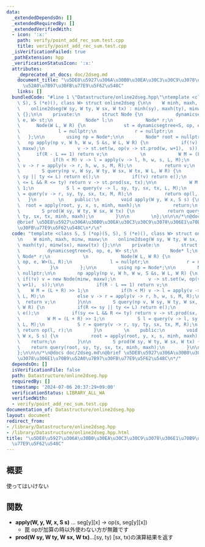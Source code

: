 ```yaml
---
data:
  _extendedDependsOn: []
  _extendedRequiredBy: []
  _extendedVerifiedWith:
  - icon: ':x:'
    path: verify/point_add_rec_sum.test.cpp
    title: verify/point_add_rec_sum.test.cpp
  _isVerificationFailed: true
  _pathExtension: hpp
  _verificationStatusIcon: ':x:'
  attributes:
    _deprecated_at_docs: doc/2dseg.md
    document_title: "\u5DE8\u5927\u306A\u30B0\u30EA\u30C3\u30C9\u3078\u306E1\u70B9\
      \u52A0\u7B97\u30FB\u77E9\u5F62\u548C"
    links: []
  bundledCode: "#line 1 \"Datastructure/online2dseg.hpp\"\ntemplate <class S, S (*op)(S,\
    \ S), S (*e)(), class W> struct online2dseg {\n\n    W minh, maxh, minw, maxw;\n\
    \    online2dseg(W sy, W ty, W sx, W tx) : minh(sy), maxh(ty), minw(sx), maxw(tx)\
    \ {};\n\n    private:\n        struct Node {\n            dynamicsegtree<S, op,\
    \ e, W> st;\n            Node* l;\n            Node* r;\n            \n      \
    \      Node(W L, W R) {\n              st = dynamicsegtree<S, op, e, W>(L, R);\n\
    \              l = nullptr;\n              r = nullptr;\n            }\n     \
    \   };\n\n        using np = Node*;\n\n        Node* root = nullptr;\n\n     \
    \   np apply(np v, W h, W w, S &s, W L, W R) {\n            if(!v) v = new Node(minw,\
    \ maxw);\n            v -> st.set(w, op(v -> st.prod(w, w+1),  s));\n\n      \
    \      if(R - L == 1) return v;\n            \n            W M = (L + R) >> 1;\n\
    \            if(h < M) v -> l = apply(v -> l, h, w, s, L, M);\n            else\
    \ v -> r = apply(v -> r, h, w, s, M, R);\n            return v;\n        }\n\n\
    \        S query(np v, W sy, W ty, W sx, W tx, W L, W R) {\n            if(R <=\
    \ sy || ty <= L) return e();\n            if(!v) return e();\n            if(sy\
    \ <= L && R <= ty) return v -> st.prod(sx, tx);\n\n            W M = (L + R) >>\
    \ 1;\n            S l = query(v -> l, sy, ty, sx, tx, L, M);\n            S r\
    \ = query(v -> r, sy, ty, sx, tx, M, R);\n            return op(l, r);\n     \
    \   }\n        \n    public:\n        void apply(W y, W x, S s) {\n          \
    \  root = apply(root, y, x, s, minh, maxh);\n            return;\n        }\n\n\
    \        S prod(W sy, W ty, W sx, W tx) {\n            return query(root, sy,\
    \ ty, sx, tx, minh, maxh);\n        }\n\n        \n};\n\n\n/*\n@docs doc/2dseg.md\n\
    @brief \u5DE8\u5927\u306A\u30B0\u30EA\u30C3\u30C9\u3078\u306E1\u70B9\u52A0\u7B97\
    \u30FB\u77E9\u5F62\u548C\n*/\n"
  code: "template <class S, S (*op)(S, S), S (*e)(), class W> struct online2dseg {\n\
    \n    W minh, maxh, minw, maxw;\n    online2dseg(W sy, W ty, W sx, W tx) : minh(sy),\
    \ maxh(ty), minw(sx), maxw(tx) {};\n\n    private:\n        struct Node {\n  \
    \          dynamicsegtree<S, op, e, W> st;\n            Node* l;\n           \
    \ Node* r;\n            \n            Node(W L, W R) {\n              st = dynamicsegtree<S,\
    \ op, e, W>(L, R);\n              l = nullptr;\n              r = nullptr;\n \
    \           }\n        };\n\n        using np = Node*;\n\n        Node* root =\
    \ nullptr;\n\n        np apply(np v, W h, W w, S &s, W L, W R) {\n           \
    \ if(!v) v = new Node(minw, maxw);\n            v -> st.set(w, op(v -> st.prod(w,\
    \ w+1),  s));\n\n            if(R - L == 1) return v;\n            \n        \
    \    W M = (L + R) >> 1;\n            if(h < M) v -> l = apply(v -> l, h, w, s,\
    \ L, M);\n            else v -> r = apply(v -> r, h, w, s, M, R);\n          \
    \  return v;\n        }\n\n        S query(np v, W sy, W ty, W sx, W tx, W L,\
    \ W R) {\n            if(R <= sy || ty <= L) return e();\n            if(!v) return\
    \ e();\n            if(sy <= L && R <= ty) return v -> st.prod(sx, tx);\n\n  \
    \          W M = (L + R) >> 1;\n            S l = query(v -> l, sy, ty, sx, tx,\
    \ L, M);\n            S r = query(v -> r, sy, ty, sx, tx, M, R);\n           \
    \ return op(l, r);\n        }\n        \n    public:\n        void apply(W y,\
    \ W x, S s) {\n            root = apply(root, y, x, s, minh, maxh);\n        \
    \    return;\n        }\n\n        S prod(W sy, W ty, W sx, W tx) {\n        \
    \    return query(root, sy, ty, sx, tx, minh, maxh);\n        }\n\n        \n\
    };\n\n\n/*\n@docs doc/2dseg.md\n@brief \u5DE8\u5927\u306A\u30B0\u30EA\u30C3\u30C9\
    \u3078\u306E1\u70B9\u52A0\u7B97\u30FB\u77E9\u5F62\u548C\n*/"
  dependsOn: []
  isVerificationFile: false
  path: Datastructure/online2dseg.hpp
  requiredBy: []
  timestamp: '2024-07-06 20:37:29+09:00'
  verificationStatus: LIBRARY_ALL_WA
  verifiedWith:
  - verify/point_add_rec_sum.test.cpp
documentation_of: Datastructure/online2dseg.hpp
layout: document
redirect_from:
- /library/Datastructure/online2dseg.hpp
- /library/Datastructure/online2dseg.hpp.html
title: "\u5DE8\u5927\u306A\u30B0\u30EA\u30C3\u30C9\u3078\u306E1\u70B9\u52A0\u7B97\u30FB\
  \u77E9\u5F62\u548C"
---
```

## 概要
使ってはいけない


## 関数
- **apply(W, y, W, x, S s)** ... seg[y][x] -> op(s, seg[y][x])  
    - 罠
    opが加算の時以外使わない方が無難です
- **prod(W sy, W ty, W sx, W tx)**...[sy, ty) [sx, tx)の演算結果を返す

